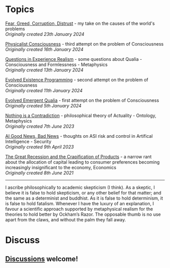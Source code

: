 # Topics

[Fear, Greed, Corruption, Distrust](Fear%2c%20Greed%2c%20Corruption%2c%20Distrust.md) - my take on the causes of the world's problems
<br>*Originally created 23th January 2024*

[Physicalist Consciousness](Physicalist%20Consciousness.md) - third attempt on the problem of Consciousness
<br>*Originally created 16th January 2024*

[Questions in Experience Realism](Questions%20in%20Experience%20Realism.md) - some questions about Qualia - Consciousness and Formlessness - Metaphysics
<br>*Originally created 13th January 2024*

[Evolved Existence Programming](Evolved%20Existence%20Programming.md) - second attempt on the problem of Consciousness
<br>*Originally created 11th January 2024*

[Evolved Emergent Qualia](Evolved%20Emergent%20Qualia.md) - first attempt on the problem of Consciousness
<br>*Originally created 5th January 2024*

[Nothing is a Contradiction](Nothing%20is%20a%20Contradiction.md) - philosophical theory of Actuality - Ontology, Metaphysics
<br>*Originally created 7th June 2023*

[AI Good News, Bad News](AI%20Good%20News%2c%20Bad%20News.md) - thoughts on ASI risk and control in Artifical Intelligence - Security
<br>*Originally created 9th April 2023*

[The Great Recession and the Crapification of Products](The%20Great%20Recession%20and%20the%20Crapification%20of%20Products.md) - a narrow rant about the allocation of capital leading to consumer preferences becoming increasingly insignificant to the economy, Economics
<br>*Originally created 8th June 2021*

- - -

I ascribe philosophically to academic skepticism (I think). As a skeptic, I believe it is false to hold skepticism, or any other belief for that matter; and the same as a determinist and buddhist. As it is false to hold determinism, it is false to hold fatalism. Whenever I have the luxury of an explanation, I favour a scientific approach supported by metaphysical realism for the theories to hold better by Ockham’s Razor. The opposable thumb is no use apart from the claws, and without the palm they fall away.

# Discuss

## [Discussions](https://github.com/aliclark/the_wooden_sword/discussions) welcome!

